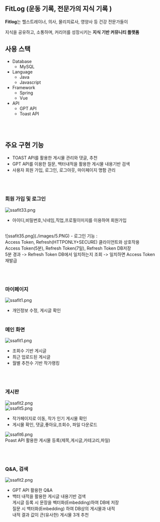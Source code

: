 
## FitLog (운동 기록, 전문가의 지식 기록 )

**Fitlog**는 헬스트레이너, 의사, 물리치료사, 영양사 등 건강 전문가들이

지식을 공유하고, 소통하며, 커리어를 성장시키는 **지식 기반 커뮤니티 플랫폼**

## 사용 스택  
- Database  
    - MySQL 
- Language  
    - Java  
    - Javascript    
- Framework 
    - Spring    
    - Vue   
- API   
    - GPT API
    - Toast API

<br><br>
## 주요 구현 기능
- TOAST API를 활용한 게시물 관리와 댓글, 추천
- GPT API를 이용한 질문, 백터내적을 활용한 게시물 내용기반 검색
- 사용자 회원 가입, 로그인, 로그아웃, 마이페이지 명함 관리


<br><br>
### 회원 가입 및 로그인
![ssafit33.png](./images/4.PNG)  
- 아이디,비밀번호,닉네임,직업,프로필이미지를 이용하여 회원가입

<br>
 ![ssafit35.png](./images/5.PNG)  
- 로그인 기능 : <br>
Access Token, Refresh(HTTPONLY+SECURE) 클라이언트와 상호작용 <br>
Access Token(5분), Refresh Token(7일), Refresh Token DB저장 <br>
5분 경과 ->  Refresh Token DB에서 일치하는지 조회 -> 일치하면 Access Token 재발급

<br><br>
### 마이페이지
![ssafit1.png](./images/2.PNG)
- 개인정보 수정, 게시글 확인
<br><br>
### 메인 화면
![ssafit1.png](./images/3.PNG)

- 조회수 기반 게시글 
- 최근 업로드된 게시글 
- 월별 추천수 기반 작가랭킹
   
<br><br>
### 게시판
![ssafit2.png](./images/6.PNG)   <br>
![ssafit5.png](./images/7.PNG)   
- 작가페이지로 이동, 작가 인기 게시물 확인
- 게시물 확인, 댓글,좋아요,조회수, 파일 다운로드

![ssafit6.png](./images/8.PNG)   
Poast API 활용한 게시물 등록(제목,게시글,카테고리,파일)

<br><br>
### Q&A, 검색
![ssafit2.png](./images/9.PNG)  
- GPT API 활용한 Q&A
- 백터 내적을 활용한 게시글 내용기반 검색<br>
게시글 등록 시 문장을 벡터화(Embedding)하여 DB에 저장 <BR>
질문 시 백터화(Embedding) 하여 DB상의 게시물과 내적 <BR>
내적 결과 값이 큰(유사한) 게시물 3개 추천





